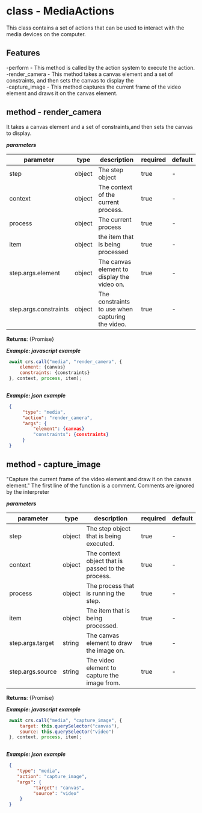 # class - MediaActionsThis class contains a set of actions that can be used to interact with the media devices on the computer.    ## Features -perform - This method is called by the action system to execute the action.   -render_camera - This method takes a canvas element and a set of constraints, and then sets the canvas to display the   -capture_image - This method captures the current frame of the video element and draws it on the canvas element.  ## method - render_cameraIt takes a canvas element and a set of constraints,and then sets the canvas to display.***parameters***|parameter|type|description|required|default||---------|----|-----------|--------|-------||step|object|The step object|true|-||context|object|The context of the current process.|true|-||process|object|The current process|true|-||item|object|the item that is being processed|true|-||step.args.element|object|The canvas element to display the video on.|true|-||step.args.constraints|object|The constraints to use when capturing the video.|true|-|**Returns**: {Promise<void>}  ***Example: javascript example***```js await crs.call("media", "render_camera", {       element: {canvas}       constraints: {constraints}   }, context, process, item);    ```***Example: json example***```json {        "type": "media",        "action": "render_camera",        "args": {            "element": {canvas}            "constraints": {constraints}        }   }  ```## method - capture_image"Capture the current frame of the video element and draw it on the canvas element." The first line of the function is a comment. Comments are ignored by the interpreter  ***parameters***|parameter|type|description|required|default||---------|----|-----------|--------|-------||step|object|The step object that is being executed.|true|-||context|object|The context object that is passed to the process.|true|-||process|object|The process that is running the step.|true|-||item|object|The item that is being processed.|true|-||step.args.target|string|The canvas element to draw the image on.|true|-||step.args.source|string|The video element to capture the image from.|true|-|**Returns**: {Promise<void>}  ***Example: javascript example***```js await crs.call("media", "capture_image", {       target: this.querySelector("canvas"),       source: this.querySelector("video")   }, context, process, item);    ```***Example: json example***```json {      "type": "media",      "action": "capture_image",      "args": {            "target": "canvas",            "source": "video"       }   }  ```